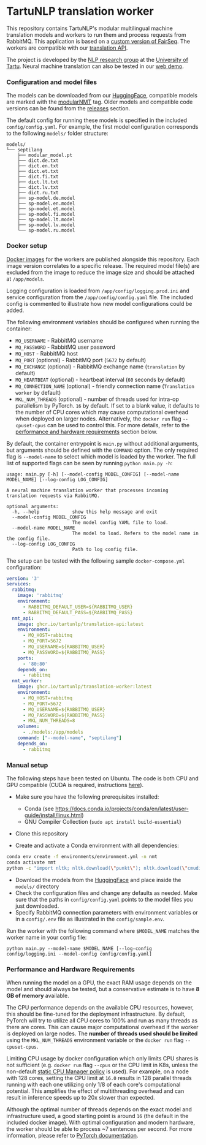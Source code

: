 # TartuNLP translation worker

This repository contains TartuNLP's modular multilingual machine translation models and workers to run them and process
requests from RabbitMQ. This application is based on a [custom version of FairSeq](https://github.com/TartuNLP/fairseq).
The workers are compatible with our [translation API](https://github.com/TartuNLP/translation-api).

The project is developed by the [NLP research group](https://tartunlp.ai) at the [University of Tartu](https://ut.ee).
Neural machine translation can also be tested in our [web demo](https://translate.ut.ee/).

### Configuration and model files

The models can be downloaded from our [HuggingFace](https://huggingface.co/tartuNLP), compatible models are marked with
the [modularNMT](https://huggingface.co/models?other=modularNMT&pipeline_tag=translation&sort=downloads) tag. Older
models and compatible code versions can be found from the
[releases](https://github.com/TartuNLP/translation-worker/releases) section.

The default config for running these models is specified in the included `config/config.yaml`. For example, the first 
model configuration corresponds to the following `models/` folder structure:

```
models/
└── septilang
    ├── modular_model.pt
    ├── dict.de.txt
    ├── dict.en.txt
    ├── dict.et.txt
    ├── dict.fi.txt
    ├── dict.lt.txt
    ├── dict.lv.txt
    ├── dict.ru.txt
    ├── sp-model.de.model
    ├── sp-model.en.model
    ├── sp-model.et.model
    ├── sp-model.fi.model
    ├── sp-model.lt.model
    ├── sp-model.lv.model
    └── sp-model.ru.model
```

### Docker setup

[Docker images](https://ghcr.io/tartunlp/translation-worker) for the workers are published alongside this repository.
Each image version correlates to a specific release. The required model file(s) are excluded from the image to reduce
the image size and should be attached at `/app/models`.

Logging configuration is loaded from `/app/config/logging.prod.ini` and service configuration from
the `/app/config/config.yaml` file. The included config is commented to illustrate how new model configurations could be
added.

The following environment variables should be configured when running the container:

- `MQ_USERNAME` - RabbitMQ username
- `MQ_PASSWORD` - RabbitMQ user password
- `MQ_HOST` - RabbitMQ host
- `MQ_PORT` (optional) - RabbitMQ port (`5672` by default)
- `MQ_EXCHANGE` (optional) - RabbitMQ exchange name (`translation` by default)
- `MQ_HEARTBEAT` (optional) - heartbeat interval (`60` seconds by default)
- `MQ_CONNECTION_NAME` (optional) - friendly connection name (`Translation worker` by default)
- `MKL_NUM_THREADS` (optional) - number of threads used for intra-op parallelism by PyTorch. `16` by default. If set to
  a blank value, it defaults to the number of CPU cores which may cause computational overhead when deployed on larger
  nodes. Alternatively, the `docker run` flag `--cpuset-cpus` can be used to control this. For more details, refer to
  the [performance and hardware requirements](#performance-and-hardware-requirements) section below.

By default, the container entrypoint is `main.py` without additional arguments, but arguments should be defined with the
`COMMAND` option. The only required flag is `--model-name` to select which model is loaded by the worker. The full list
of supported flags can be seen by running `python main.py -h`:

```
usage: main.py [-h] [--model-config MODEL_CONFIG] [--model-name MODEL_NAME] [--log-config LOG_CONFIG]

A neural machine translation worker that processes incoming translation requests via RabbitMQ.

optional arguments:
  -h, --help            show this help message and exit
  --model-config MODEL_CONFIG
                        The model config YAML file to load.
  --model-name MODEL_NAME
                        The model to load. Refers to the model name in the config file.
  --log-config LOG_CONFIG
                        Path to log config file.
```

The setup can be tested with the following sample `docker-compose.yml` configuration:

``` yaml
version: '3'
services:
  rabbitmq:
    image: 'rabbitmq'
    environment:
      - RABBITMQ_DEFAULT_USER=${RABBITMQ_USER}
      - RABBITMQ_DEFAULT_PASS=${RABBITMQ_PASS}
  nmt_api:
    image: ghcr.io/tartunlp/translation-api:latest
    environment:
      - MQ_HOST=rabbitmq
      - MQ_PORT=5672
      - MQ_USERNAME=${RABBITMQ_USER}
      - MQ_PASSWORD=${RABBITMQ_PASS}
    ports:
      - '80:80'
    depends_on:
      - rabbitmq
  nmt_worker:
    image: ghcr.io/tartunlp/translation-worker:latest
    environment:
      - MQ_HOST=rabbitmq
      - MQ_PORT=5672
      - MQ_USERNAME=${RABBITMQ_USER}
      - MQ_PASSWORD=${RABBITMQ_PASS}
      - MKL_NUM_THREADS=8
    volumes:
      - ./models:/app/models
    command: ["--model-name", "septilang"]
    depends_on:
      - rabbitmq
```

### Manual setup

The following steps have been tested on Ubuntu. The code is both CPU and GPU compatible (CUDA is required,
instructions [here](https://docs.nvidia.com/cuda/cuda-installation-guide-linux/index.html)).

- Make sure you have the following prerequisites installed:
    - Conda (see https://docs.conda.io/projects/conda/en/latest/user-guide/install/linux.html)
    - GNU Compiler Collection (`sudo apt install build-essential`)

- Clone this repository
- Create and activate a Conda environment with all dependencies:

``` bash
conda env create -f environments/environment.yml -n nmt
conda activate nmt
python -c "import nltk; nltk.download(\"punkt\"); nltk.download(\"cmudict\")"
```

- Download the models from
  the [HuggingFace](https://huggingface.co/models?other=modularNMT&pipeline_tag=translation&sort=downloads) and place
  inside the `models/` directory
- Check the configuration files and change any defaults as needed. Make sure that the paths in
  `config/config.yaml` points to the model files you just downloaded.
- Specify RabbitMQ connection parameters with environment variables or in a `config/.env` file as illustrated in the
  `config/sample.env`.

Run the worker with the following command where `$MODEL_NAME` matches the worker name in your config file:

```
python main.py --model-name $MODEL_NAME [--log-config config/logging.ini --model-config config/config.yaml]
```

### Performance and Hardware Requirements

When running the model on a GPU, the exact RAM usage depends on the model and should always be tested, but a
conservative estimate is to have **8 GB of memory** available.

The CPU performance depends on the available CPU resources, however, this should be fine-tuned for the deployment
infrastructure. By default, PyTorch will try to utilize all CPU cores to 100% and run as many threads as there are
cores. This can cause major computational overhead if the worker is deployed on large nodes. The **number of threads
used should be limited** using the `MKL_NUM_THREADS` environment variable or the `docker run` flag `--cpuset-cpus`.

Limiting CPU usage by docker configuration which only limits CPU shares is not sufficient (e.g. `docker run` flag
`--cpus` or the CPU limit in K8s, unless the non-default
[static CPU Manager policy](https://kubernetes.io/docs/tasks/administer-cluster/cpu-management-policies/) is used). For
example, on a node with 128 cores, setting the CPU limit at `16.0` results in 128 parallel threads running with each one
utilizing only 1/8 of each core's computational potential. This amplifies the effect of multithreading overhead and can
result in inference speeds up to 20x slower than expected.

Although the optimal number of threads depends on the exact model and infrastructure used, a good starting point is
around `16` (the default in the included docker image). With optimal configuration and modern hardware, the worker 
should be able to process ~7 sentences per second. For more information, please refer to
[PyTorch documentation](https://pytorch.org/docs/stable/notes/cpu_threading_torchscript_inference.html).

